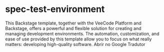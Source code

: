 # spec-test-environment

This Backstage template, together with the VeeCode Platform and Backstage, offers a powerful and flexible solution for creating and managing development environments. The automation, customization, and ease of use provided by this template allow you to focus on what really matters: developing high-quality software.
Abrir no Google Tradutor
